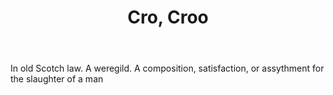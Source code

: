 ---
title: Cro, Croo
letter: C
permalink: "/definitions/bld-cro-croo.html"
body: In old Scotch law. A weregild. A composition, satisfaction, or assythment for
  the slaughter of a man
published_at: '2018-07-07'
source: Black's Law Dictionary 2nd Ed (1910)
layout: post
---